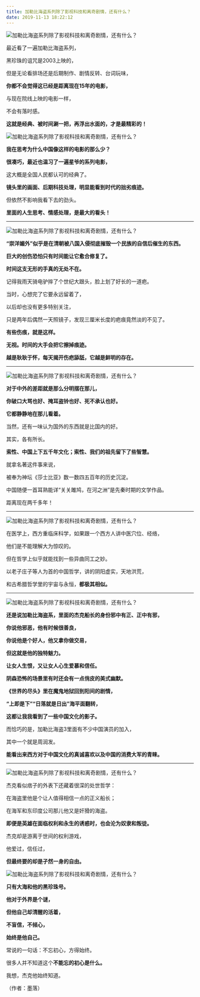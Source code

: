 ```yaml
---
title: 加勒比海盗系列除了影视科技和离奇剧情，还有什么？
date: 2019-11-13 18:22:12
---
```


 ![加勒比海盗系列除了影视科技和离奇剧情，还有什么？](http://p1.pstatp.com/large/pgc-image/15271457171232b485c7b4a)

 最近看了一遍加勒比海盗系列，

 黑珍珠的诅咒是2003上映的，

 但是无论看排场还是后期制作、剧情反转、台词玩味，

 **你都不会觉得这已经是距离现在15年的电影，**

 与现在院线上映的电影一样，

 不会有落时感。

 **这就是经典、被时间涮一把，再浮出水面的，才是最精彩的！**

 ![加勒比海盗系列除了影视科技和离奇剧情，还有什么？](http://p1.pstatp.com/large/pgc-image/15271457273947846bd71b1)

 **我在思考为什么中国像这样的电影的那么少？**

 **很凑巧，最近也温习了一遍星爷的系列电影，**

 这大概是全国人民都认可的经典了。

 **镜头里的画面、后期科技处理，明显能看到时代的拙劣痕迹。**

 但依然不影响我看下去的劲头。

 **里面的人生思考、情感处理，是最大的看头！**

--- 

 ![加勒比海盗系列除了影视科技和离奇剧情，还有什么？](http://p3.pstatp.com/large/pgc-image/15271457446912a3641767e)

 **“崇洋媚外”似乎是在清朝被八国入侵彻底摧毁一个民族的自信后催生的东西。**

 **巨大的创伤恐怕只有时间能让它愈合修复了。**

 **时间这支无形的手真的无处不在。**

 记得我雨天骑电驴摔了个世纪大跟头，脸上划了好长的一道疤。

 当时，心想完了它要永远留着了，

 以后却也没有更多特别关注，

 只是两年后偶然一天照镜子，发现三厘米长度的疤痕竟然淡的不见了。

 **有些伤痕，就是这样。**

 **无视。时间的大手会把它擦掉痕迹。**

 **越是耿耿于怀，每天揭开伤疤舔舐，它越是鲜明的存在。**

--- 

 ![加勒比海盗系列除了影视科技和离奇剧情，还有什么？](http://p1.pstatp.com/large/pgc-image/1527145744530736c7e2b13)

 **对于中外的差距就是那么分明摆在那儿，**

 **你破口大骂也好、掩耳盗铃也好、死不承认也好。**

 **它都静静地在那儿看着。**

 当然，还有一味认为国外的东西就是比国内的好。

 其实，各有所长。

 **索性、中国上下五千年文化；索性、我们的祖先留下了些智慧。**

 就拿名著这件事来说，

 被奉为神坛《莎士比亚》数一数四五百年的历史沉淀。

 中国随便一首耳熟能详“关关雎鸠，在河之洲”是先秦时期的文学作品。

 距离现在两千多年！

--- 

 ![加勒比海盗系列除了影视科技和离奇剧情，还有什么？](http://p1.pstatp.com/large/pgc-image/1527145744613b1495a90c1)

 在医学上，西方重临床科学，如果跟一个西方人讲中医穴位、经络，

 他们是不能理解大为惊叹的。

 但在哲学上似乎就能找到一些异曲同工之妙。

 以老子庄子等人为首的中国哲学，讲的阴阳虚实，天地洪荒，

 和古希腊哲学里的宇宙与永恒，**都极其相似。**

--- 

 ![加勒比海盗系列除了影视科技和离奇剧情，还有什么？](http://p3.pstatp.com/large/pgc-image/1527145744579b25ced0c53)

 **还是说加勒比海盗系，里面的杰克船长的身份邪中有正、正中有邪，**

 **你说他邪恶，他有时候很善良，**

 **你说他是个好人，他又拿你做交易，**

 **但这就是他的独特魅力。**

 **让女人生恨，又让女人心生爱慕和信任。**

 **阴森恐怖的场景里有时还会有一点俏皮的美式幽默。**

 **《世界的尽头》里在魔鬼地狱回到阳间的剧情，**

 **“上即是下”“日落就是日出”海平面翻转，**

 **这都让我我看到了一些中国文化的影子。**

 而恰巧的是，加勒比海盗3里面有不少中国演员的加入，

 其中一个就是周润发。

 **能看出来西方对于中国文化的真诚喜欢以及中国的消费大军的青睐。**

--- 

 ![加勒比海盗系列除了影视科技和离奇剧情，还有什么？](http://p3.pstatp.com/large/pgc-image/1527145744782e06ed13229)

 杰克看似痞子的外表下还藏着很深的处世哲学：

 在海盗里他是个让人值得相信一点的正义船长；

 在海军和东印度公司那儿他又是奸猾的海盗。

 **即便是英雄在面临权利和永生的诱惑时，也会沦为奴隶和叛徒。**

 杰克却是游离于世间的权利游戏，

 他爱过，信任过，

 **但最终要的却是孑然一身的自由。**

 ![加勒比海盗系列除了影视科技和离奇剧情，还有什么？](http://p9.pstatp.com/large/pgc-image/1527145744450c08ab30ea7)

 **只有大海和他的黑珍珠号。**

 **他对于外界是个谜，**

 **但他自己却清醒的活着，**

 **不盲信，不倾心，**

 **始终是他自己。**

 常说的一句话：不忘初心，方得始终。

 很多人并不知道这个**不能忘的初心是什么。**

 我想，杰克他始终知道。

 （作者：墨落）

